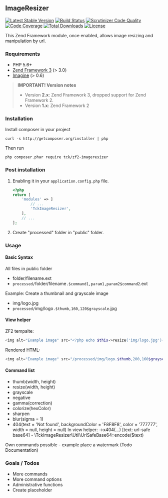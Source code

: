 ## ImageResizer

[![Latest Stable Version](https://poser.pugx.org/tck/zf2-imageresizer/v/stable)](https://packagist.org/packages/tck/zf2-imageresizer)
[![Build Status](https://travis-ci.org/tck/zf2-imageresizer.svg?branch=master)](https://travis-ci.org/tck/zf2-imageresizer)
[![Scrutinizer Code Quality](https://scrutinizer-ci.com/g/tck/zf2-imageresizer/badges/quality-score.png?b=master)](https://scrutinizer-ci.com/g/tck/zf2-imageresizer/?branch=master)
[![Code Coverage](https://scrutinizer-ci.com/g/tck/zf2-imageresizer/badges/coverage.png?b=master)](https://scrutinizer-ci.com/g/tck/zf2-imageresizer/?branch=master)
[![Total Downloads](https://poser.pugx.org/tck/zf2-imageresizer/downloads)](https://packagist.org/packages/tck/zf2-imageresizer)
[![License](https://poser.pugx.org/tck/zf2-imageresizer/license)](https://packagist.org/packages/tck/zf2-imageresizer)

This Zend Framework module, once enabled, allows image resizing and manipulation by url.


### Requirements

* PHP 5.6+
* [Zend Framework 3](https://github.com/zendframework/zendframework) (> 3.0)
* [Imagine](http://imagine.readthedocs.org/en/latest/) (> 0.6)

> **IMPORTANT! Version notes** 
> * Version **2.x**: Zend Framework 3, dropped support for Zend Framework 2.
> * Version **1.x**: Zend Framework 2

### Installation

Install composer in your project

    curl -s http://getcomposer.org/installer | php

Then run 

    php composer.phar require tck/zf2-imageresizer


### Post installation

1. Enabling it in your `application.config.php` file.

    ```php
    <?php
    return [
        'modules' => ]
            // ...
            'TckImageResizer',
        ],
        // ...
    ];
    ```

2. Create "processed" folder in "public" folder.

### Usage

#### Basic Syntax

All files in public folder

* folder/filename.ext
* `processed/`folder/filename`.$command1,param1,param2$command2`.ext

Example: Create a thumbnail and grayscale image

* img/logo.jpg
* `processed/`img/logo`.$thumb,160,120$grayscale`.jpg

#### View helper
ZF2 tempalte:

```php
<img alt="Example image" src="<?php echo $this->resize('img/logo.jpg')->thumb(200, 160)->grayscale(); ?>" />
```

Rendered HTML:

```php
<img alt="Example image" src="/processed/img/logo.$thumb,200,160$grayscale.jpg" />
```


#### Command list

* thumb(width, height)
* resize(width, height)
* grayscale
* negative
* gamma(correction)
* colorize(hexColor)
* sharpen
* blur(sigma = 1)
* 404(text = 'Not found', backgroundColor = 'F8F8F8', color = '777777', width = null, height = null)
	In view helper: ->x404(...)
	[text: url-safe base64] - \TckImageResizer\Util\UrlSafeBase64::encode($text)

Own commands possible - example place a watermark (Todo Documentation)


### Goals / Todos

* More commands
* More command options
* Administrative functions
* Create placeholder
